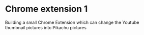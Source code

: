 # Chrome extension 1

Building a small Chrome Extension which can change the Youtube thumbnail pictures into Pikachu pictures
